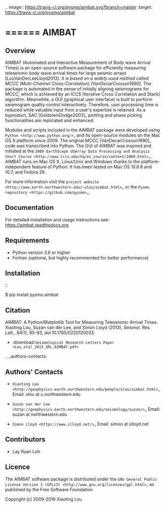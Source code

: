 .. image:: https://travis-ci.org/pysmo/aimbat.svg?branch=master
      :target: https://travis-ci.org/pysmo/aimbat

======
AIMBAT
======

Overview
--------
AIMBAT (Automated and Interactive Measurement of Body wave Arrival Times) is an open-source software package for efficiently measuring teleseismic body wave arrival times for large seismic arrays [LouVanDerLeeLloyd2013]_. It is based on a widely used method called MCCC (Multi-Channel Cross-Correlation) [VanDecarCrosson1990]_. The package is automated in the sense of initially aligning seismograms for MCCC, which is achieved by an ICCS (Iterative Cross Correlation and Stack) algorithm. Meanwhile, a GUI (graphical user interface) is built to perform seismogram quality control interactively. Therefore, user processing time is reduced while valuable input from a user's expertise is retained. As a byproduct, SAC [GoldsteinDodge2003]_ plotting and phase picking functionalities are replicated and enhanced.

Modules and scripts included in the AIMBAT package were developed using `Python <http://www.python.org/>`_ and its open-source modules on the Mac OS X platform since 2009. The original MCCC [VanDecarCrosson1990]_ code was transcribed into Python. The GUI of AIMBAT was inspired and initiated at the `2009 EarthScope USArray Data Processing and Analysis Short Course <http://www.iris.edu/hq/es_course/content/2009.html>`_. AIMBAT runs on Mac OS X, Linux/Unix and Windows thanks to the platform-independent feature of Python. It has been tested on Mac OS 10.6.8 and 10.7, and Fedora 29.

For more information visit the `project website <http://www.earth.northwestern.edu/~xlou/aimbat.html>`_ or the `Pysmo repository <https://github.com/pysmo>`_.

Documentation
-------------
For detailed installation and usage instructions see: https://aimbat.readthedocs.org.

Requirements
------------

* Python version 3.6 or higher
* Fortran (optional, but highly recommended for better performance)

Installation
------------

::
   
   $ pip install pysmo.aimbat


Citation
--------

AIMBAT: A Python/Matplotlib Tool for Measuring Teleseismic Arrival Times. Xiaoting Lou, Suzan van der Lee, and Simon Lloyd (2013), Seismol. Res. Lett., 84(1), 85-93, doi:10.1785/0220120033.

* :download:`Seismological Research Letters Paper <Lou_etal_2013_SRL_AIMBAT.pdf>`

.. _authors-contacts:

Authors' Contacts
-----------------


* `Xiaoting Lou <http://geophysics.earth.northwestern.edu/people/xlou/aimbat.html>`_ Email: xlou at u.northwestern.edu

* `Suzan van der Lee <http://geophysics.earth.northwestern.edu/seismology/suzan/>`_ Email: suzan at northwestern.edu

* `Simon Lloyd <https://www.slloyd.net/>`_ Email: simon at slloyd.net

Contributors
------------
* Lay Kuan Loh

Licence
-------
The AIMBAT software package is distributed under the `GNU General Public License Version 3 (GPLv3) <http://www.gnu.org/licenses/gpl.html>`_ as published by the Free Software Foundation.

Copyright (c) 2009-2019 Xiaoting Lou
